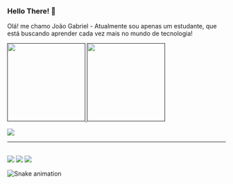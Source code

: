 ### Hello There! 👋

<p>
  Olá! me chamo João Gabriel - Atualmente sou apenas um estudante, que está buscando aprender cada vez mais no mundo de tecnologia!
</p>
<div>
  <a href="">
  <img height="180rem" src="https://github-readme-stats.vercel.app/api?username=joaogabriel2705&anuraghazra&show_icons=true&theme=radical">  
  <img height=180rem" src="https://github-readme-stats.vercel.app/api/top-langs/?username=joaogabriel2705&hide_progress=true&theme=radical">  
</div>

<p align="start">
  <a href="https://skillicons.dev">
    <img src="https://skillicons.dev/icons?i=html,css,js,java,git,vscode,idea" />
  </a>
</p>

<hr>
<div style=display: inline_block><br>
  <a><img src="https://img.shields.io/badge/Gmail-EA4335.svg?style=for-the-badge&logo=Gmail&logoColor=white"></a>
  <a><img src="https://img.shields.io/badge/Instagram-E4405F.svg?style=for-the-badge&logo=Instagram&logoColor=white"></a>
  <a><img src="https://img.shields.io/badge/LinkedIn-0A66C2.svg?style=for-the-badge&logo=LinkedIn&logoColor=white"></a>
</div>

![Snake animation](https://github.com/seu-usuário-aqui/joaogabriel2705/blob/output/github-contribution-grid-snake.svg)
